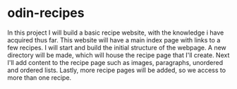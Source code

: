 # odin-recipes

In this project I will build a basic recipe website, with the knowledge i have acquired thus far. This website will have a main index page with links to a few recipes. I will start and build the initial structure of the webpage. A new directory will be made, which will house the recipe page that I'll create. Next I'll add content to the recipe page such as images, paragraphs, unordered and ordered lists. Lastly, more recipe pages will be added, so we access to more than one recipe.